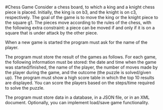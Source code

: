 #Chess Game
Consider a chess board, to which a king and a knight chess piece is placed. Initially, the king is on b3, and the knight is on c3, respectively. The goal of the game is to move the king or the knight piece to the square g1. The pieces move according to the rules of the chess, with the following extra constraint: a piece can be moved if and only if it is on a square that is under attack by the other piece.

When a new game is started the program must ask for the name of the player.

The program must store the result of the games as follows. For each game, the following information must be stored: the date and time when the game was started/finished, the name of the player, the number of moves made by the player during the game, and the outcome (the puzzle is solved/given up). The program must show a high score table in which the top 10 results are displayed. You can score the players based on the steps/time required to solve the puzzle.

The program must store data in a database, in a JSON file, or in an XML document. Optionally, you can implement load/save game functionality.